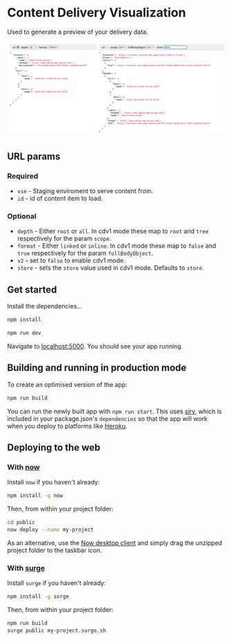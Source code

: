 # Content Delivery Visualization 

Used to generate a preview of your delivery data.

![preview](preview.png)

## URL params

### Required
* `vse` - Staging enviroment to serve content from.
* `id` - id of content item to load.

### Optional
* `depth` - Either `root` or `all`. In cdv1 mode these map to `root` and `tree` respectively for the param `scope`.
* `format` - Either `linked` or `inline`. In cdv1 mode these map to `false` and `true` respectively for the param `fullBodyObject`.
* `v2` - set to `false` to enable cdv1 mode.
* `store` - sets the `store` value used in cdv1 mode. Defaults to `store`.

## Get started

Install the dependencies...

```bash
npm install
```

```bash
npm run dev
```

Navigate to [localhost:5000](http://localhost:5000). You should see your app running. 

## Building and running in production mode

To create an optimised version of the app:

```bash
npm run build
```

You can run the newly built app with `npm run start`. This uses [sirv](https://github.com/lukeed/sirv), which is included in your package.json's `dependencies` so that the app will work when you deploy to platforms like [Heroku](https://heroku.com).

## Deploying to the web

### With [now](https://zeit.co/now)

Install `now` if you haven't already:

```bash
npm install -g now
```

Then, from within your project folder:

```bash
cd public
now deploy --name my-project
```

As an alternative, use the [Now desktop client](https://zeit.co/download) and simply drag the unzipped project folder to the taskbar icon.

### With [surge](https://surge.sh/)

Install `surge` if you haven't already:

```bash
npm install -g surge
```

Then, from within your project folder:

```bash
npm run build
surge public my-project.surge.sh
```

